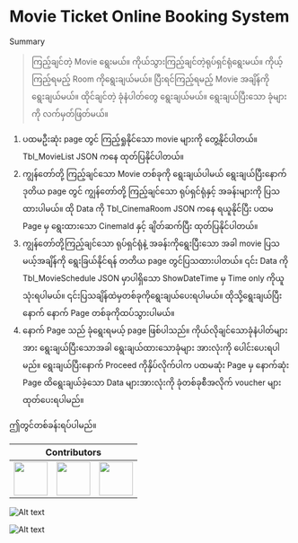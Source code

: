 # Movie Ticket Online Booking System

Summary
>ကြည့်ချင်တဲ့ Movie ရွေးမယ်။ ကိုယ်သွားကြည့်ချင်တဲ့ရုပ်ရှင်ရုံရွေးမယ်။ ကိုယ့်ကြည့်ရမည့် Room ကိုရွေးချယ်မယ်။ ပြီးရင်ကြည့်ရမည့် Movie အချိန်ကိုရွေးချယ်မယ်။ ထိုင်ချင်တဲ့ ခုံနံပါတ်တွေ ရွေးချယ်မယ်။ ရွေးချယ်ပြီးသော ခုံများကို လက်မှတ်ဖြတ်မယ်။

1. ပထမဦးဆုံး page တွင် ကြည့်ရှုနိုင်သော movie များကို တွေ့နိုင်ပါတယ်။
Tbl_MovieList JSON ကနေ ထုတ်ပြနိုင်ပါတယ်။
2. ကျွန်တော်တို့ ကြည့်ချင်သော
Movie တစ်ခုကို ရွေးချယ်ပါမယ် ရွေးချယ်ပြီးနောက် ဒုတိယ page တွင် ကျွန်တော်တို့ ကြည့်ချင်သော ရုပ်ရှင်ရုံနှင့် အခန်းများကို ပြသထားပါမယ်။
ထို Data ကို Tbl_CinemaRoom JSON ကနေ ရယူနိုင်ပြီး ပထမ Page မှ ရွေးထားသော CinemaId နှင့် ချိတ်ဆက်ပြီး ထုတ်ပြနိုင်ပါတယ်။
3. ကျွန်တော်တို့ကြည့်ချင်သော ရုပ်ရှင်ရုံနဲ့ အခန်းကိုရွေးပြီးသော အခါ movie ပြသမယ့်အချိန်ကို ရွေးခြယ်နိုင်ရန် တတိယ page တွင်ပြသထားပါတယ်။
၎င်း Data ကို Tbl_MovieSchedule JSON မှာပါရှိသော ShowDateTime မှ Time only ကိုယူသုံးရပါမယ်။
၎င်းပြသချိန်ထဲမှတစ်ခုကိုရွေးချယ်ပေးရပါမယ်။ ထိုသို့ရွေးချယ်ပြီးနောက် နောက် Page တစ်ခုကိုထပ်သွားပါမယ်။
4. နောက် Page သည် ခုံရွေးရမယ့် page ဖြစ်ပါသည်။ ကိုယ်လိုချင်သောခုံနံပါတ်များအား ရွေးချယ်ပြီးသောအခါ ရွေးချယ်ထားသောခုံများ အားလုံးကို ပေါင်းပေးရပါမည်။ ရွေးချယ်ပြီးနောက် Proceed ကိုနှိပ်လိုက်ပါက ပထမဆုံး Page မှ နောက်ဆုံး Page ထိ‌ရွေးချယ်ခဲ့သော Data များအားလုံးကို ခုံတစ်ခုစီအလိုက် voucher များထုတ်ပေးရပါမည်။

ဤတွင်တစ်ခန်းရပ်ပါမည်။

<table>
 <thead>
  <tr>
   <th colspan="3">Contributors</th>
  </tr>
 </thead>
    <tbody>
        <tr>
            <td><a href="https://github.com/sannlynnhtun-coding"><img src="https://github.com/sannlynnhtun-coding.png" width="60px;"/></a></td>
            <td><a href="https://github.com/mgchit-coding"><img src="https://github.com/mgchit-coding.png" width="60px;"/></a></td>
            <td><a href="https://github.com/dabria2004"><img src="https://github.com/dabria2004.png" width="60px;"/></a></td>
        </tr>
    </tbody>
</table>
 
![Alt text](https://raw.githubusercontent.com/sannlynnhtun-coding/Movie-Ticket-Online-Booking/main/MovieTicketOnlineBookingFlow.jpg)

![Alt text](https://raw.githubusercontent.com/sannlynnhtun-coding/Movie-Ticket-Online-Booking/main/MovieTicketOnlineBookingMindMap.png)
